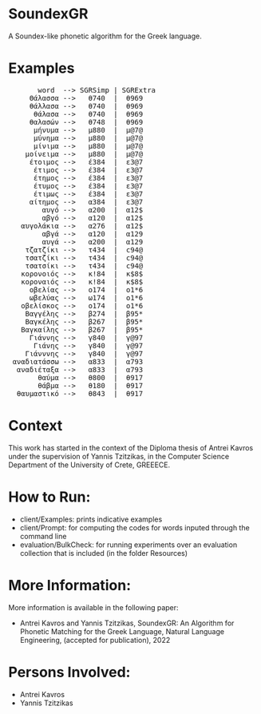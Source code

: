 # SoundexGR
A Soundex-like phonetic algorithm for the Greek language.

# Examples
<pre>
       word  --> SGRSimp | SGRExtra
     Θάλασσα -->   θ740  |  θ969 
     θάλλασα -->   θ740  |  θ969 
      θάλασα -->   θ740  |  θ969 
     θαλασών -->   θ748  |  θ969 
      μήνυμα -->   μ880  |  μ@7@ 
      μύνημα -->   μ880  |  μ@7@ 
      μίνιμα -->   μ880  |  μ@7@ 
    μοίνειμα -->   μ880  |  μ@7@ 
     έτοιμος -->   έ384  |  ε3@7 
      έτιμος -->   έ384  |  ε3@7 
      έτημος -->   έ384  |  ε3@7 
      έτυμος -->   έ384  |  ε3@7 
      έτιμως -->   έ384  |  ε3@7 
     αίτημος -->   α384  |  ε3@7 
        αυγό -->   α200  |  α12$ 
        αβγό -->   α120  |  α12$ 
   αυγολάκια -->   α276  |  α12$ 
        αβγά -->   α120  |  α129 
        αυγά -->   α200  |  α129 
    τζατζίκι -->   τ434  |  c94@ 
    τσατζίκι -->   τ434  |  c94@ 
    τσατσίκι -->   τ434  |  c94@ 
   κορονοιός -->   κ!84  |  κ$8$ 
   κοροναιός -->   κ!84  |  κ$8$ 
     οβελίας -->   ο174  |  ο1*6 
     ωβελύας -->   ω174  |  ο1*6 
   οβελίσκος -->   ο174  |  ο1*6 
    Βαγγέλης -->   β274  |  β95* 
    Βαγκέλης -->   β267  |  β95* 
   Βαγκαίλης -->   β267  |  β95* 
     Γιάννης -->   γ840  |  γ@97 
      Γιάνης -->   γ840  |  γ@97 
    Γιάνννης -->   γ840  |  γ@97 
 αναδιατάσσω -->   α833  |  α793 
  αναδιέταξα -->   α833  |  α793 
       θαύμα -->   θ800  |  θ917 
       θάβμα -->   θ180  |  θ917 
  θαυμαστικό -->   θ843  |  θ917 
</pre>

# Context
 This work has started in the context of the Diploma thesis of Antrei Kavros under the supervision of Yannis Tzitzikas,
 in the Computer Science Department of the  University of Crete, GREEECE.
 
 
 # How to Run:
 * client/Examples: prints indicative examples
 * client/Prompt: for computing the codes for words inputed through the  command line
 * evaluation/BulkCheck: for running  experiments  over an evaluation collection that is included (in the folder Resources)
 
 # More Information:
 More information is available in the following paper:
 * Antrei Kavros and Yannis Tzitzikas, SoundexGR: An Algorithm for Phonetic Matching for the Greek Language, Natural Language Engineering, (accepted for publication), 2022
 
 # Persons Involved:
 * Antrei Kavros
 * Yannis Tzitzikas
